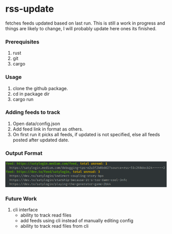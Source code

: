 # rss-update

fetches feeds updated based on last run. This is still a work in progress and things are likely to
change, I will probably update here ones its finished.

### Prerequisites
1. rust
2. git
3. cargo

### Usage
1. clone the github package.
2. cd in package dir
3. cargo run

### Adding feeds to track
1. Open data/config.json
2. Add feed link in format as others.
3. On first run it picks all feeds, if updated is not specified, else all feeds posted after updated
   date.

### Output Format
![output.png](images/output.png)

### Future Work
1. cli interface
    * ability to track read files
    * add feeds using cli instead of manually editing config
    * ability to track read files from cli
